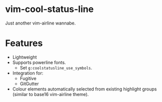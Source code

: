 # vim-cool-status-line

Just another vim-airline wannabe.

# Features
* Lightweight
* Supports powerline fonts.
  * Set `g:coolstatusline_use_symbols`.
* Integration for:
  * Fugitive
  * GitGutter
* Colour elements automatically selected from existing highlight groups (similar to base16 vim-airline theme).
